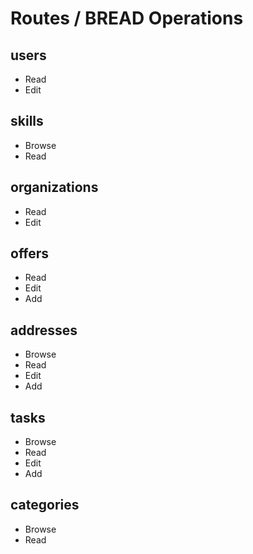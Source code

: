 # Routes / BREAD Operations

## users
- Read
- Edit

## skills
- Browse
- Read

## organizations
- Read
- Edit

## offers
- Read
- Edit
- Add

## addresses
- Browse
- Read
- Edit
- Add

## tasks
- Browse
- Read
- Edit
- Add

## categories
- Browse
- Read